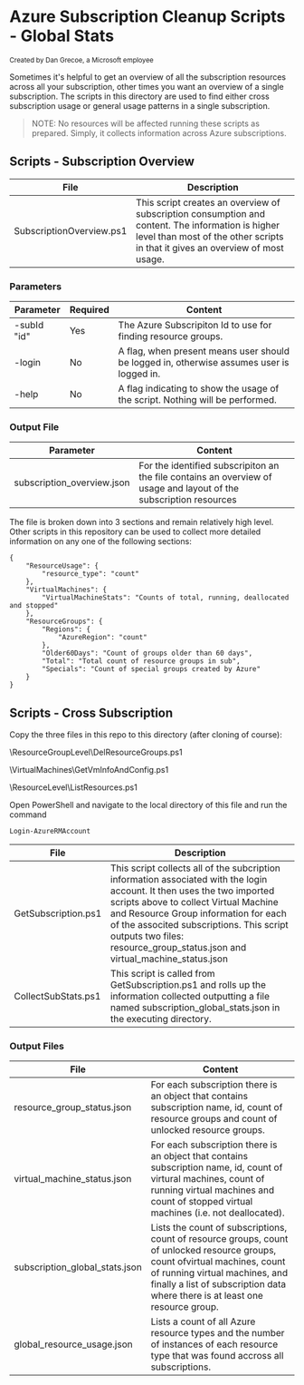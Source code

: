 # Azure Subscription Cleanup Scripts - Global Stats
<sup>Created by Dan Grecoe, a Microsoft employee</sup>

Sometimes it's helpful to get an overview of all the subscription resources across all your subscription, other times you want an overview of a single subscription. The scripts in this directory are used to find either cross subscription usage or general usage patterns in a single subscription. 


> NOTE: No resources will be affected running these scripts as prepared. Simply, it collects information across Azure subscriptions.

## Scripts - Subscription Overview

|File|Description|
|--------------------|------------------------|              
| SubscriptionOverview.ps1|	This script creates an overview of subscription consumption and content. The information is higher level than most of the other scripts in that it gives an overview of most usage. |

### Parameters
|Parameter | Required | Content|
|--------------------|---------|-----------------------|
|-subId "id"| Yes|	The Azure Subscripiton Id to use for finding resource groups.| 
|-login| No| A flag, when present means user should be logged in, otherwise assumes user is logged in.|
|-help|	No| A flag indicating to show the usage of the script. Nothing will be performed.|


### Output File
|Parameter |Content|
|--------------------|-----------------------|
|subscription_overview.json| For the identified subscripiton an the file contains an overview of usage and layout of the subscription resources|

The file is broken down into 3 sections and remain relatively high level. Other scripts in this repository can be used to collect more detailed information on any one of the following sections:

```
{
	"ResourceUsage": {
		"resource_type": "count"
	},
	"VirtualMachines": {
		"VirtualMachineStats": "Counts of total, running, deallocated and stopped"
	},
	"ResourceGroups": {
		"Regions": {
			"AzureRegion": "count"
		},
		"Older60Days": "Count of groups older than 60 days",
		"Total": "Total count of resource groups in sub",
		"Specials": "Count of special groups created by Azure"
	}
}
``` 


## Scripts - Cross Subscription

Copy the three files in this repo to this directory (after cloning of course):

\ResourceGroupLevel\DelResourceGroups.ps1

\VirtualMachines\GetVmInfoAndConfig.ps1

\ResourceLevel\ListResources.ps1

Open PowerShell and navigate to the local directory of this file and run the command 
```
Login-AzureRMAccount
```

|File|Description|
|--------------------|------------------------|              
| GetSubscription.ps1|	This script collects all of the subcription information associated with the login account. It then uses the two imported scripts above to collect Virtual Machine and Resource Group information for each of the associted subscriptions. This script outputs two files: resource_group_status.json and virtual_machine_status.json|
|CollectSubStats.ps1|This script is called from GetSubscription.ps1 and rolls up the information collected outputting a file named subscription_global_stats.json in the executing directory.|


### Output Files
|File |Content|
|--------------------|-----------------------|
|resource_group_status.json| For each subscription there is an object that contains subscription name, id, count of resource groups and count of unlocked resource groups.| 
|virtual_machine_status.json| For each subscription there is an object that contains subscription name, id, count of virtural machines, count of running virtual machines and count of stopped virtual machines (i.e. not deallocated).|
|subscription_global_stats.json| Lists the count of subscriptions, count of resource groups, count of unlocked resource groups, count ofvirtual machines, count of running virtual machines, and finally a list of subscription data where there is at least one resource group.|
|global_resource_usage.json| Lists a count of all Azure resource types and the number of instances of each resource type that was found accross all subscriptions.|


